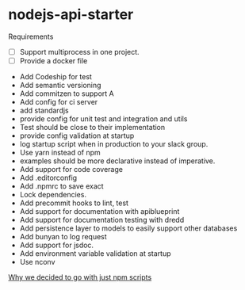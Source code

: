 # nodejs-api-starter


Requirements
- [ ] Support multiprocess in one project.
- [ ] Provide a docker file
- Add Codeship for test
- Add semantic versioning
- Add commitzen to support A
- Add config for ci server
- add standardjs
- provide config for unit test and integration and utils
- Test should be close to their implementation
- provide config validation at startup
- log startup script when in production to your slack group.
- Use yarn instead of npm
- examples should be more declarative instead of imperative.
- Add support for code coverage
- Add .editorconfig
- Add .npmrc to save exact
- Lock dependencies.
- Add precommit hooks to lint, test
- Add support for documentation with apiblueprint
- Add support for documentation testing with dredd
- Add persistence layer to models to easily support other databases
- Add bunyan to log request
- Add support for jsdoc.
- Add environment variable validation at startup 
- Use nconv


[Why we decided to go with just npm scripts](https://medium.freecodecamp.com/why-i-left-gulp-and-grunt-for-npm-scripts-3d6853dd22b8)
